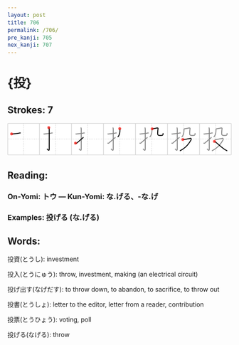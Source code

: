 ```yaml
---
layout: post
title: 706
permalink: /706/
pre_kanji: 705
nex_kanji: 707
---
```


# {投}

## Strokes: 7

<div class="stroke"><img src="../images/E68A95.png" /></div>

## Reading:

### On-Yomi: トウ &mdash; Kun-Yomi: な.げる、-な.げ

### Examples: 投げる (な.げる)

## Words:

投資(とうし): investment

投入(とうにゅう): throw, investment, making (an electrical circuit)

投げ出す(なげだす): to throw down, to abandon, to sacrifice, to throw out

投書(とうしょ): letter to the editor, letter from a reader, contribution

投票(とうひょう): voting, poll

投げる(なげる): throw
